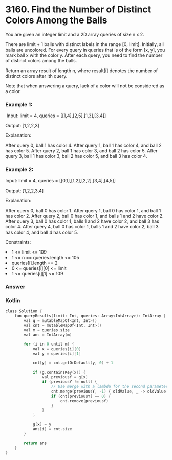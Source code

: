<h1>3160. Find the Number of Distinct Colors Among the Balls</h1>

You are given an integer limit and a 2D array queries of size n x 2.

There are limit + 1 balls with distinct labels in the range [0, limit]. Initially, all balls are uncolored. For every query in queries that is of the form [x, y], you mark ball x with the color y. After each query, you need to find the number of distinct colors among the balls.

Return an array result of length n, where result[i] denotes the number of distinct colors after ith query.

Note that when answering a query, lack of a color will not be considered as a color.

 

<h3>Example 1:</h3>
<img scr="ezgifcom-crop.gif">
Input: limit = 4, queries = [[1,4],[2,5],[1,3],[3,4]]

Output: [1,2,2,3]

Explanation:



After query 0, ball 1 has color 4.
After query 1, ball 1 has color 4, and ball 2 has color 5.
After query 2, ball 1 has color 3, and ball 2 has color 5.
After query 3, ball 1 has color 3, ball 2 has color 5, and ball 3 has color 4.
<h3>Example 2:</h3>

Input: limit = 4, queries = [[0,1],[1,2],[2,2],[3,4],[4,5]]

Output: [1,2,2,3,4]

Explanation:



After query 0, ball 0 has color 1.
After query 1, ball 0 has color 1, and ball 1 has color 2.
After query 2, ball 0 has color 1, and balls 1 and 2 have color 2.
After query 3, ball 0 has color 1, balls 1 and 2 have color 2, and ball 3 has color 4.
After query 4, ball 0 has color 1, balls 1 and 2 have color 2, ball 3 has color 4, and ball 4 has color 5.
 

Constraints:

<li>1 <= limit <= 109</li>
<li>1 <= n == queries.length <= 105</li>
<li>queries[i].length == 2</li>
<li>0 <= queries[i][0] <= limit</li>
<li>1 <= queries[i][1] <= 109</li>

<h3>Answer</h3>
<h3>Kotlin</h3>

```c
class Solution {
    fun queryResults(limit: Int, queries: Array<IntArray>): IntArray {
        val g = mutableMapOf<Int, Int>()
        val cnt = mutableMapOf<Int, Int>()
        val m = queries.size
        val ans = IntArray(m)

        for (i in 0 until m) {
            val x = queries[i][0]
            val y = queries[i][1]

            cnt[y] = cnt.getOrDefault(y, 0) + 1
            
            if (g.containsKey(x)) {
                val previousY = g[x]
                if (previousY != null) {
                    // Use merge with a lambda for the second parameter
                    cnt.merge(previousY, -1) { oldValue, _ -> oldValue + (-1) }
                    if (cnt[previousY] == 0) {
                        cnt.remove(previousY)
                    }
                }
            }

            g[x] = y
            ans[i] = cnt.size
        }

        return ans
    }
}

```

